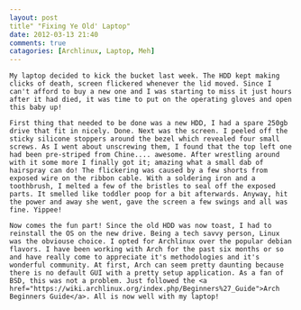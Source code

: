 ```yaml
---
layout: post
title" "Fixing Ye Old' Laptop"
date: 2012-03-13 21:40
comments: true
catagories: [Archlinux, Laptop, Meh]
---
```

	My laptop decided to kick the bucket last week. The HDD kept making clicks of death, screen flickered whenever the lid moved. Since I can't afford to buy a new one and I was starting to miss it just hours after it had died, it was time to put on the operating gloves and open this baby up!

	First thing that needed to be done was a new HDD, I had a spare 250gb drive that fit in nicely. Done. Next was the screen. I peeled off the sticky silicone stoppers around the bezel which revealed four small screws. As I went about unscrewing them, I found that the top left one had been pre-striped from Chine.... awesome. After wrestling around with it some more I finally got it; amazing what a small dab of hairspray can do! The flickering was caused by a few shorts from exposed wire on the ribbon cable. With a soldering iron and a toothbrush, I melted a few of the bristles to seal off the exposed parts. It smelled like toddler poop for a bit afterwards. Anyway, hit the power and away she went, gave the screen a few swings and all was fine. Yippee!
	
	Now comes the fun part! Since the old HDD was now toast, I had to reinstall the OS on the new drive. Being a tech savvy person, Linux was the obviouse choice. I opted for Archlinux over the popular debian flavors. I have been working with Arch for the past six months or so and have really come to appreciate it's methodologies and it's wonderful community. At first, Arch can seem pretty daunting because there is no default GUI with a pretty setup application. As a fan of BSD, this was not a problem. Just followed the <a href="https://wiki.archlinux.org/index.php/Beginners%27_Guide">Arch Beginners Guide</a>. All is now well with my laptop!